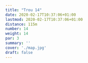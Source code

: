 ```yaml
---
title: "Trou 14"
date: 2020-02-17T10:37:06+01:00
lastmod: 2020-02-17T10:37:06+01:00
distance: 115m
number: 14
weight: 14
par: 3
summary: ''
cover: './map.jpg'
draft: false
---
```



